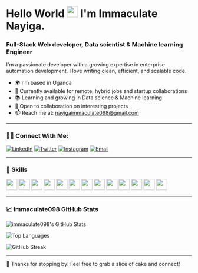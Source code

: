 # Hello World <img src="https://raw.githubusercontent.com/MartinHeinz/MartinHeinz/master/wave.gif" width="30px"> I'm Immaculate Nayiga.

### Full-Stack Web developer, Data scientist & Machine learning Engineer

I'm a passionate developer with a growing expertise in enterprise automation development. I love writing clean, efficient, and scalable code.

- 🌍 I'm based in Uganda
- 💼 Currently available for remote, hybrid jobs and startup collaborations
- 📚 Learning and growing in Data science & Machine learning
- 🤝 Open to collaboration on interesting projects
- 📫 Reach me at: nayigaimmaculate098@gmail.com

---

### 🧑‍💻 Connect With Me:
[![LinkedIn](https://img.shields.io/badge/-LinkedIn-blue?style=flat-square&logo=Linkedin&logoColor=white)](https://www.linkedin.com/in/immaculate-nayiga-712450259/)
[![Twitter](https://img.shields.io/badge/-Twitter-blue?style=flat-square&logo=twitter&logoColor=white)](https://x.com/immaculate098)
[![Instagram](https://img.shields.io/badge/-Instagram-red?style=flat-square&logo=instagram&logoColor=white)](https://l.instagram.com/?u=https%3A%2F%2Fimmaculate-s-portfolio-nine.vercel.app%2F%3Ffbclid%3DPAZXh0bgNhZW0CMTEAAaeirX0HN0-f-o25pAM9C_1iUaghi8yUzoPcl6brGcIJvZu8YelzAKbdgglYiQ_aem_SVsh6-UyUnuYldHiJLZ3eA&e=AT0QdsVPyxY20q0shVUW_qlT_EWefWGHWi13GAvT79QWb0CAyTIRpom7aas6LspdxCAx9g5xtJyO7k8wOdIOfFci5wO7wBm9d_Zh5KeJNQ
)
[![Email](https://img.shields.io/badge/-Email-c14438?style=flat-square&logo=Gmail&logoColor=white)](mailto:nayigaimmaculate098@gmail.com)

---

### 🚀 Skills
<p align="left">
  <!-- Web & Programming Languages -->
  <img src="https://img.shields.io/badge/-JavaScript-black?style=flat-square&logo=javascript" height="30", padding="20px"/>
  <img src="https://img.shields.io/badge/-TypeScript-007ACC?style=flat-square&logo=typescript" height="30", padding="20px"/>
  <img src="https://img.shields.io/badge/-Python-3776AB?style=flat-square&logo=python&logoColor=white" height="30", padding="20px"/>
  
  <!-- Frameworks & Platforms -->
  <img src="https://img.shields.io/badge/-React-black?style=flat-square&logo=react" height="30" padding="20px"/>
  <img src="https://img.shields.io/badge/-Django-092E20?style=flat-square&logo=django&logoColor=white" height="30" padding="20px"/>
  <img src="https://img.shields.io/badge/-WordPress-21759B?style=flat-square&logo=wordpress&logoColor=white" height="30" padding="20px" />
  <img src="https://img.shields.io/badge/-Odoo-81469C?style=flat-square&logo=odoo&logoColor=white" height="30" padding="20px"/>

  <!-- Database -->
  <img src="https://img.shields.io/badge/-PostgreSQL-336791?style=flat-square&logo=postgresql&logoColor=white" height="30"/>

  <!-- Machine Learning & Data Science -->
  <img src="https://img.shields.io/badge/-NumPy-013243?style=flat-square&logo=numpy&logoColor=white" height="30" padding="20px"/>
  <img src="https://img.shields.io/badge/-Pandas-150458?style=flat-square&logo=pandas&logoColor=white" height="30" padding="20px"/>
  <img src="https://img.shields.io/badge/-Scikit--Learn-F7931E?style=flat-square&logo=scikit-learn&logoColor=white" height="30" padding="20px"/>
  <img src="https://img.shields.io/badge/-TensorFlow-FF6F00?style=flat-square&logo=tensorflow&logoColor=white" height="30" padding="20px"/>
  <img src="https://img.shields.io/badge/-PyTorch-EE4C2C?style=flat-square&logo=pytorch&logoColor=white" height="30" padding="20px"/>
</p>

---

### 📈  immaculate098 GitHub Stats

![immaculate098's GitHub Stats](https://github-readme-stats.vercel.app/api?username=immaculate098&show_icons=true&theme=radical)

![Top Languages](https://github-readme-stats.vercel.app/api/top-langs/?username=immaculate098&layout=compact&theme=radical)

![GitHub Streak](https://github-readme-streak-stats.herokuapp.com/?user=immaculate098&theme=radical)

---

🎂 Thanks for stopping by! Feel free to grab a slice of cake and connect!


